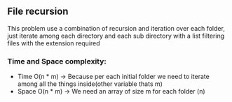 ## File recursion 

This problem use a combination of recursion and iteration over each folder, just iterate among each directory and each sub directory with a list filtering files with the extension required

### Time and Space complexity:
- Time O(n * m) -> Because per each initial folder we need to iterate among all the things inside(other variable thats m)
- Space O(n * m) -> We need an array of size m for each folder (n)